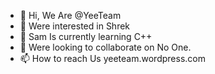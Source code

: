 - 👋 Hi, We Are @YeeTeam
- 👀 Were interested in Shrek 
- 🌱 Sam Is currently learning C++
- 💞️ Were looking to collaborate on No One.
- 📫 How to reach Us yeeteam.wordpress.com

<!---
YeeTeam/YeeTeam is a ✨ special ✨ repository because its `README.md` (this file) appears on your GitHub profile.
You can click the Preview link to take a look at your changes.
--->
